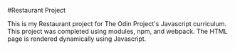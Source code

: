 #Restaurant Project

This is my Restaurant project for The Odin Project's Javascript curriculum. This project was completed
using modules, npm, and webpack. The HTML page is rendered dynamically using Javascript. 